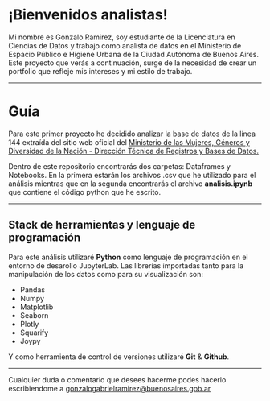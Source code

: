 # ¡Bienvenidos analistas!

Mi nombre es Gonzalo Ramirez, soy estudiante de la Licenciatura en Ciencias de Datos y trabajo como analista de datos en el Ministerio de Espacio Público e Higiene Urbana de la Ciudad Autónoma de Buenos Aires. 
Este proyecto que verás a continuación, surge de la necesidad de crear un portfolio que refleje mis intereses y mi estilo de trabajo.

-----------------------------------------------------

# Guía

Para este primer proyecto he decidido analizar la base de datos de la línea 144 extraída del sitio web oficial del [Ministerio de las Mujeres, Géneros y Diversidad de la Nación - Dirección Técnica de Registros y Bases de Datos.](https://www.datos.gob.ar/dataset/generos-base-datos-linea-144)

Dentro de este repositorio encontrarás dos carpetas: Dataframes y Notebooks. En la primera estarán los archivos .csv que he utilizado para el análisis mientras que en la segunda encontrarás el archivo **analisis.ipynb** que contiene el código python que he escrito.

-----------------------------------------------------

## Stack de herramientas y lenguaje de programación

Para este análisis utilizaré **Python** como lenguaje de programación en el entorno de desarollo JupyterLab.
Las librerías importadas tanto para la manipulación de los datos como para su visualización son:
- Pandas
- Numpy
- Matplotlib
- Seaborn 
- Plotly
- Squarify
- Joypy

Y como herramienta de control de versiones utilizaré **Git** & **Github**.

-----------------------------------------------------
Cualquier duda o comentario que desees hacerme podes hacerlo escribiendome a gonzalogabrielramirez@buenosaires.gob.ar
